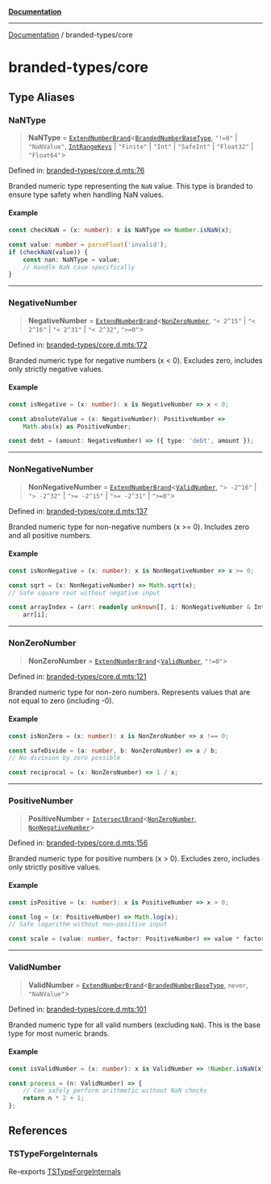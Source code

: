 [**Documentation**](../README.md)

---

[Documentation](../README.md) / branded-types/core

# branded-types/core

## Type Aliases

### NaNType

> **NaNType** = [`ExtendNumberBrand`](brand/namespaces/TSTypeForgeInternals/README.md#extendnumberbrand)\<[`BrandedNumberBaseType`](brand/namespaces/TSTypeForgeInternals/README.md#brandednumberbasetype), `"!=0"` \| `"NaNValue"`, [`IntRangeKeys`](brand/namespaces/TSTypeForgeInternals/README.md#intrangekeys) \| `"Finite"` \| `"Int"` \| `"SafeInt"` \| `"Float32"` \| `"Float64"`\>

Defined in: [branded-types/core.d.mts:76](https://github.com/noshiro-pf/ts-type-forge/blob/main/src/branded-types/core.d.mts#L76)

Branded numeric type representing the `NaN` value.
This type is branded to ensure type safety when handling NaN values.

#### Example

```ts
const checkNaN = (x: number): x is NaNType => Number.isNaN(x);

const value: number = parseFloat('invalid');
if (checkNaN(value)) {
    const nan: NaNType = value;
    // Handle NaN case specifically
}
```

---

### NegativeNumber

> **NegativeNumber** = [`ExtendNumberBrand`](brand/namespaces/TSTypeForgeInternals/README.md#extendnumberbrand)\<[`NonZeroNumber`](#nonzeronumber), `"< 2^15"` \| `"< 2^16"` \| `"< 2^31"` \| `"< 2^32"`, `">=0"`\>

Defined in: [branded-types/core.d.mts:172](https://github.com/noshiro-pf/ts-type-forge/blob/main/src/branded-types/core.d.mts#L172)

Branded numeric type for negative numbers (x < 0).
Excludes zero, includes only strictly negative values.

#### Example

```ts
const isNegative = (x: number): x is NegativeNumber => x < 0;

const absoluteValue = (x: NegativeNumber): PositiveNumber =>
    Math.abs(x) as PositiveNumber;

const debt = (amount: NegativeNumber) => ({ type: 'debt', amount });
```

---

### NonNegativeNumber

> **NonNegativeNumber** = [`ExtendNumberBrand`](brand/namespaces/TSTypeForgeInternals/README.md#extendnumberbrand)\<[`ValidNumber`](#validnumber), `"> -2^16"` \| `"> -2^32"` \| `">= -2^15"` \| `">= -2^31"` \| `">=0"`\>

Defined in: [branded-types/core.d.mts:137](https://github.com/noshiro-pf/ts-type-forge/blob/main/src/branded-types/core.d.mts#L137)

Branded numeric type for non-negative numbers (x >= 0).
Includes zero and all positive numbers.

#### Example

```ts
const isNonNegative = (x: number): x is NonNegativeNumber => x >= 0;

const sqrt = (x: NonNegativeNumber) => Math.sqrt(x);
// Safe square root without negative input

const arrayIndex = (arr: readonly unknown[], i: NonNegativeNumber & Int) =>
    arr[i];
```

---

### NonZeroNumber

> **NonZeroNumber** = [`ExtendNumberBrand`](brand/namespaces/TSTypeForgeInternals/README.md#extendnumberbrand)\<[`ValidNumber`](#validnumber), `"!=0"`\>

Defined in: [branded-types/core.d.mts:121](https://github.com/noshiro-pf/ts-type-forge/blob/main/src/branded-types/core.d.mts#L121)

Branded numeric type for non-zero numbers.
Represents values that are not equal to zero (including -0).

#### Example

```ts
const isNonZero = (x: number): x is NonZeroNumber => x !== 0;

const safeDivide = (a: number, b: NonZeroNumber) => a / b;
// No division by zero possible

const reciprocal = (x: NonZeroNumber) => 1 / x;
```

---

### PositiveNumber

> **PositiveNumber** = [`IntersectBrand`](brand/README.md#intersectbrand)\<[`NonZeroNumber`](#nonzeronumber), [`NonNegativeNumber`](#nonnegativenumber)\>

Defined in: [branded-types/core.d.mts:156](https://github.com/noshiro-pf/ts-type-forge/blob/main/src/branded-types/core.d.mts#L156)

Branded numeric type for positive numbers (x > 0).
Excludes zero, includes only strictly positive values.

#### Example

```ts
const isPositive = (x: number): x is PositiveNumber => x > 0;

const log = (x: PositiveNumber) => Math.log(x);
// Safe logarithm without non-positive input

const scale = (value: number, factor: PositiveNumber) => value * factor;
```

---

### ValidNumber

> **ValidNumber** = [`ExtendNumberBrand`](brand/namespaces/TSTypeForgeInternals/README.md#extendnumberbrand)\<[`BrandedNumberBaseType`](brand/namespaces/TSTypeForgeInternals/README.md#brandednumberbasetype), `never`, `"NaNValue"`\>

Defined in: [branded-types/core.d.mts:101](https://github.com/noshiro-pf/ts-type-forge/blob/main/src/branded-types/core.d.mts#L101)

Branded numeric type for all valid numbers (excluding `NaN`).
This is the base type for most numeric brands.

#### Example

```ts
const isValidNumber = (x: number): x is ValidNumber => !Number.isNaN(x);

const process = (n: ValidNumber) => {
    // Can safely perform arithmetic without NaN checks
    return n * 2 + 1;
};
```

## References

### TSTypeForgeInternals

Re-exports [TSTypeForgeInternals](brand/namespaces/TSTypeForgeInternals/README.md)
